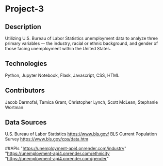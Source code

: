 # Project-3
## Description
Utilizing U.S. Bureau of Labor Statistics unemployment data to analyze three primary variables -- the industry, racial or ethnic background, and gender of those facing unemployment within the United States.

## Technologies
Python, Jupyter Notebook, Flask, Javascript, CSS, HTML

## Contributors
Jacob Darmofal,
Tamica Grant,
Christopher Lynch,
Scott McLean,
Stephanie Wortman

## Data Sources
U.S. Bureau of Labor Statistics
https://www.bls.gov/
BLS Current Population Survey
https://www.bls.gov/cps/data.htm

##APIs
"https://unemployment-api4.onrender.com/industry"
"https://unemployment-api4.onrender.com/ethnicity
"https://unemployment-api4.onrender.com/gender"
